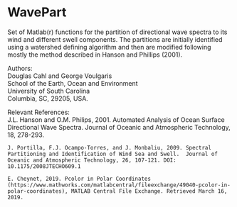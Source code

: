# WavePart

Set of Matlab(r) functions for the partition of directional wave spectra to its wind and different swell components. The partitions are initially identified using a watershed defining algorithm  and then are modified following mostly the method described in Hanson and Phillips (2001).

Authors:  
  Douglas Cahl and George Voulgaris  
  School of the Earth, Ocean and Environment  
  University of South Carolina  
  Columbia, SC, 29205, USA.  

Relevant References:  
    J.L. Hanson and O.M. Philips, 2001. Automated Analysis of Ocean Surface Directional  Wave Spectra. Journal of Oceanic and Atmospheric Technology, 18, 278-293.   
    
    J. Portilla, F.J. Ocampo-Torres, and J. Monbaliu, 2009. Spectral Partitioning and Identification of Wind Sea and Swell.  Journal of Oceanic and Atmospheric Technology, 26, 107-121. DOI: 10.1175/2008JTECHO609.1   
    
    E. Cheynet, 2019. Pcolor in Polar Coordinates (https://www.mathworks.com/matlabcentral/fileexchange/49040-pcolor-in-polar-coordinates), MATLAB Central File Exchange. Retrieved March 16, 2019.  
